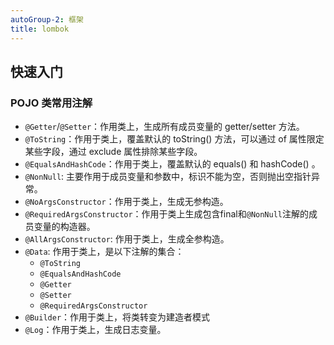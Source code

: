 ```yaml
---
autoGroup-2: 框架
title: lombok
---
```


## 快速入门

### POJO 类常用注解

- `@Getter`/`@Setter`：作用类上，生成所有成员变量的 getter/setter 方法。
- `@ToString`：作用于类上，覆盖默认的 toString() 方法，可以通过 of 属性限定某些字段，通过 exclude 属性排除某些字段。
- `@EqualsAndHashCode`：作用于类上，覆盖默认的 equals() 和 hashCode() 。
- `@NonNull`: 主要作用于成员变量和参数中，标识不能为空，否则抛出空指针异常。
- `@NoArgsConstructor`：作用于类上，生成无参构造。
- `@RequiredArgsConstructor`：作用于类上生成包含final和`@NonNull`注解的成员变量的构造器。
- `@AllArgsConstructor`: 作用于类上，生成全参构造。
- `@Data`: 作用于类上，是以下注解的集合：
  - `@ToString` 
  - `@EqualsAndHashCode` 
  - `@Getter` 
  - `@Setter`
  - `@RequiredArgsConstructor`
- `@Builder`：作用于类上，将类转变为建造者模式
- `@Log`：作用于类上，生成日志变量。


